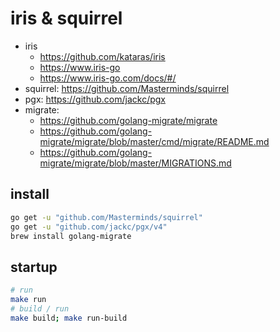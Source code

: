 # iris & squirrel

- iris
  - https://github.com/kataras/iris
  - https://www.iris-go
  - https://www.iris-go.com/docs/#/
- squirrel: https://github.com/Masterminds/squirrel
- pgx: https://github.com/jackc/pgx
- migrate: 
  - https://github.com/golang-migrate/migrate
  - https://github.com/golang-migrate/migrate/blob/master/cmd/migrate/README.md
  - https://github.com/golang-migrate/migrate/blob/master/MIGRATIONS.md

## install

```bash
go get -u "github.com/Masterminds/squirrel"
go get -u "github.com/jackc/pgx/v4"
brew install golang-migrate
```

## startup

```bash
# run
make run
# build / run
make build; make run-build
```
